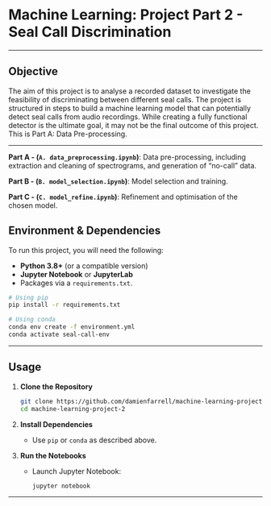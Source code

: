 # **Machine Learning: Project Part 2 - Seal Call Discrimination**

---

## **Objective**
The aim of this project is to analyse a recorded dataset to investigate the feasibility of discriminating between different seal calls. The project is structured in steps to build a machine learning model that can potentially detect seal calls from audio recordings. While creating a fully functional detector is the ultimate goal, it may not be the final outcome of this project. This is Part A: Data Pre-processing.

---

**Part A - (`A. data_preprocessing.ipynb`)**: Data pre-processing, including extraction and cleaning of spectrograms, and generation of “no-call” data.

**Part B - (`B. model_selection.ipynb`)**: Model selection and training.

**Part C - (`C. model_refine.ipynb`)**: Refinement and optimisation of the chosen model.

## Environment & Dependencies

To run this project, you will need the following:
- **Python 3.8+** (or a compatible version)
- **Jupyter Notebook** or **JupyterLab**
- Packages via a `requirements.txt`.

```bash
# Using pip
pip install -r requirements.txt

# Using conda
conda env create -f environment.yml
conda activate seal-call-env
```

---

## Usage

1. **Clone the Repository**  
   ```bash
   git clone https://github.com/damienfarrell/machine-learning-project-2.git
   cd machine-learning-project-2
   ```

2. **Install Dependencies**  
   - Use `pip` or `conda` as described above.

3. **Run the Notebooks**  
   - Launch Jupyter Notebook:
     ```bash
     jupyter notebook
     ```

---

